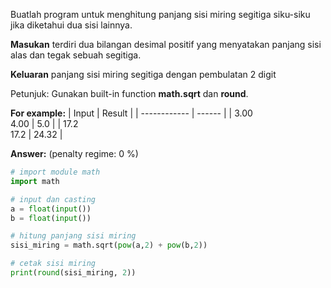 Buatlah program untuk menghitung panjang sisi miring segitiga siku-siku jika diketahui dua sisi lainnya. 

**Masukan** terdiri dua bilangan desimal positif yang menyatakan panjang sisi alas dan tegak sebuah segitiga.

**Keluaran** panjang sisi miring segitiga dengan pembulatan 2 digit

Petunjuk: Gunakan built-in function **math.sqrt** dan **round**.

**For example:**
|    Input     | Result |
| ------------ | ------ |
| 3.00<br>4.00 |  5.0   |
| 17.2<br>17.2 |  24.32 |

**Answer:** (penalty regime: 0 %)

```python
# import module math
import math

# input dan casting
a = float(input())
b = float(input())

# hitung panjang sisi miring
sisi_miring = math.sqrt(pow(a,2) + pow(b,2))

# cetak sisi miring
print(round(sisi_miring, 2))
```